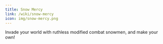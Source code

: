 ```yaml
---
title: Snow Mercy
link: /wiki/snow-mercy
icon: img/snow-mercy.png
---
```


Invade your world with ruthless modified combat snowmen, and make your own!
